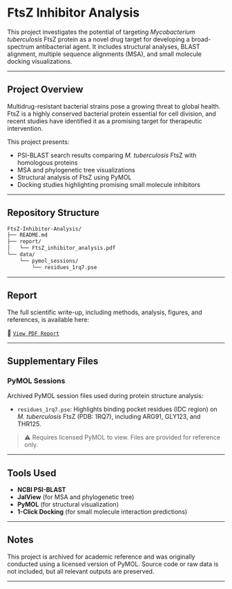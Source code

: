 # FtsZ Inhibitor Analysis

This project investigates the potential of targeting *Mycobacterium tuberculosis* FtsZ protein as a novel drug target for developing a broad-spectrum antibacterial agent. It includes structural analyses, BLAST alignment, multiple sequence alignments (MSA), and small molecule docking visualizations.

---

## Project Overview

Multidrug-resistant bacterial strains pose a growing threat to global health. FtsZ is a highly conserved bacterial protein essential for cell division, and recent studies have identified it as a promising target for therapeutic intervention.

This project presents:
- PSI-BLAST search results comparing *M. tuberculosis* FtsZ with homologous proteins
- MSA and phylogenetic tree visualizations
- Structural analysis of FtsZ using PyMOL
- Docking studies highlighting promising small molecule inhibitors

---

## Repository Structure

```bash
FtsZ-Inhibitor-Analysis/
├── README.md
├── report/
│   └── FtsZ_inhibitor_analysis.pdf
└── data/
    └── pymol_sessions/
        └── residues_1rq7.pse
```

---

## Report

The full scientific write-up, including methods, analysis, figures, and references, is available here:

📄 [`View PDF Report`](report/FtsZ_inhibitor_analysis.pdf)

---

## Supplementary Files

### PyMOL Sessions

Archived PyMOL session files used during protein structure analysis:

- `residues_1rq7.pse`: Highlights binding pocket residues (IDC region) on *M. tuberculosis* FtsZ (PDB: 1RQ7), including ARG91, GLY123, and THR125.

> ⚠️ Requires licensed PyMOL to view. Files are provided for reference only.

---

## Tools Used

- **NCBI PSI-BLAST**
- **JalView** (for MSA and phylogenetic tree)
- **PyMOL** (for structural visualization)
- **1-Click Docking** (for small molecule interaction predictions)

---

## Notes

This project is archived for academic reference and was originally conducted using a licensed version of PyMOL. Source code or raw data is not included, but all relevant outputs are preserved.

---

